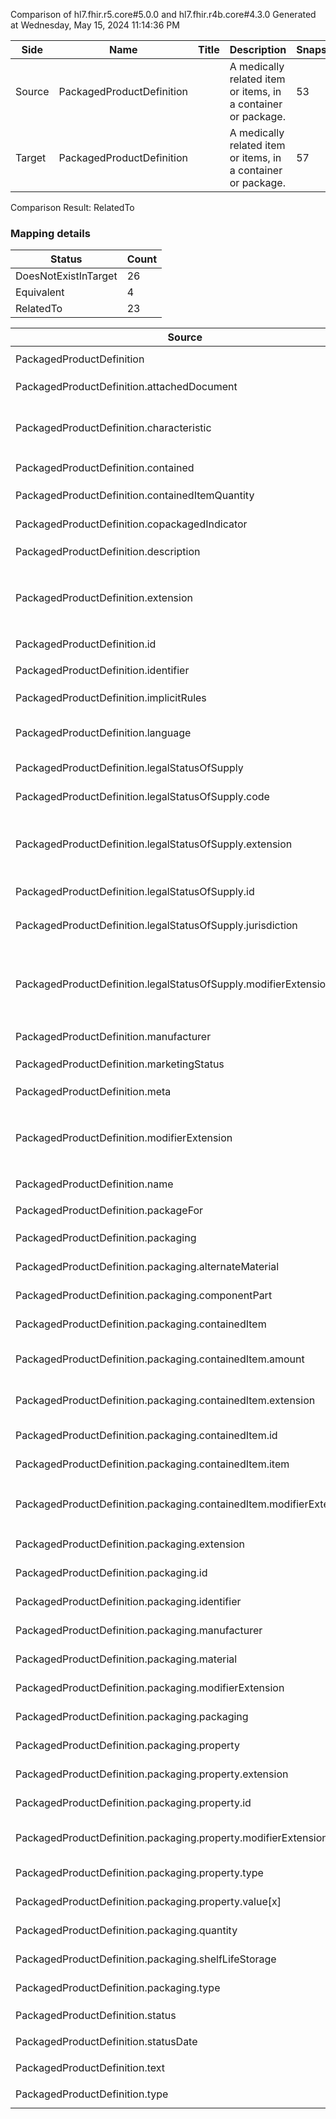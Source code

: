Comparison of hl7.fhir.r5.core#5.0.0 and hl7.fhir.r4b.core#4.3.0
Generated at Wednesday, May 15, 2024 11:14:36 PM

| Side | Name | Title | Description | Snapshot | Differential |
| --- | --- | --- | --- | --- | --- |
| Source | PackagedProductDefinition |  | A medically related item or items, in a container or package. | 53 | 33 |
| Target | PackagedProductDefinition |  | A medically related item or items, in a container or package. | 57 | 34 |


Comparison Result: RelatedTo


### Mapping details

| Status | Count |
| ------ | ----- |
DoesNotExistInTarget | 26 |
Equivalent | 4 |
RelatedTo | 23 |


| Source | Target | Status | Message |
| ------ | ------ | ------ | ------- |
| PackagedProductDefinition | PackagedProductDefinition | Equivalent | R5 `PackagedProductDefinition` maps as Equivalent to R4B `PackagedProductDefinition` |
| PackagedProductDefinition.attachedDocument | - | DoesNotExistInTarget | R5 `PackagedProductDefinition.attachedDocument` does not appear in the target and has no mapping for `PackagedProductDefinition`. |
| PackagedProductDefinition.characteristic | PackagedProductDefinition.characteristic | RelatedTo | R5 `PackagedProductDefinition.characteristic` maps as RelatedTo to R4B `PackagedProductDefinition.characteristic` - characteristic added a binding requirement - Example http://hl7.org/fhir/ValueSet/package-characteristic |
| PackagedProductDefinition.contained | PackagedProductDefinition.contained | Equivalent | R5 `PackagedProductDefinition.contained` maps as Equivalent to R4B `PackagedProductDefinition.contained` |
| PackagedProductDefinition.containedItemQuantity | PackagedProductDefinition.containedItemQuantity | Equivalent | R5 `PackagedProductDefinition.containedItemQuantity` maps as Equivalent to R4B `PackagedProductDefinition.containedItemQuantity` |
| PackagedProductDefinition.copackagedIndicator | PackagedProductDefinition.copackagedIndicator | Equivalent | R5 `PackagedProductDefinition.copackagedIndicator` maps as Equivalent to R4B `PackagedProductDefinition.copackagedIndicator` |
| PackagedProductDefinition.description | PackagedProductDefinition.description | Equivalent | R5 `PackagedProductDefinition.description` maps as Equivalent to R4B `PackagedProductDefinition.description` |
| PackagedProductDefinition.extension | PackagedProductDefinition.extension | SourceIsBroaderThanTarget | R5 `PackagedProductDefinition.extension` maps as SourceIsBroaderThanTarget to R4B `PackagedProductDefinition.extension` - extension has change due to type change: R5 `extension` `Extension` maps as SourceIsBroaderThanTarget for R4B `extension` |
| PackagedProductDefinition.id | PackagedProductDefinition.id | Equivalent | R5 `PackagedProductDefinition.id` maps as Equivalent to R4B `PackagedProductDefinition.id` |
| PackagedProductDefinition.identifier | PackagedProductDefinition.identifier | Equivalent | R5 `PackagedProductDefinition.identifier` maps as Equivalent to R4B `PackagedProductDefinition.identifier` |
| PackagedProductDefinition.implicitRules | PackagedProductDefinition.implicitRules | Equivalent | R5 `PackagedProductDefinition.implicitRules` maps as Equivalent to R4B `PackagedProductDefinition.implicitRules` |
| PackagedProductDefinition.language | PackagedProductDefinition.language | RelatedTo | R5 `PackagedProductDefinition.language` maps as RelatedTo to R4B `PackagedProductDefinition.language` - language changed the binding strength from Required to Preferred |
| PackagedProductDefinition.legalStatusOfSupply | PackagedProductDefinition.legalStatusOfSupply | Equivalent | R5 `PackagedProductDefinition.legalStatusOfSupply` maps as Equivalent to R4B `PackagedProductDefinition.legalStatusOfSupply` |
| PackagedProductDefinition.legalStatusOfSupply.code | PackagedProductDefinition.legalStatusOfSupply.code | Equivalent | R5 `PackagedProductDefinition.legalStatusOfSupply.code` maps as Equivalent to R4B `PackagedProductDefinition.legalStatusOfSupply.code` |
| PackagedProductDefinition.legalStatusOfSupply.extension | PackagedProductDefinition.legalStatusOfSupply.extension | SourceIsBroaderThanTarget | R5 `PackagedProductDefinition.legalStatusOfSupply.extension` maps as SourceIsBroaderThanTarget to R4B `PackagedProductDefinition.legalStatusOfSupply.extension` - extension has change due to type change: R5 `extension` `Extension` maps as SourceIsBroaderThanTarget for R4B `extension` |
| PackagedProductDefinition.legalStatusOfSupply.id | PackagedProductDefinition.legalStatusOfSupply.id | Equivalent | R5 `PackagedProductDefinition.legalStatusOfSupply.id` maps as Equivalent to R4B `PackagedProductDefinition.legalStatusOfSupply.id` |
| PackagedProductDefinition.legalStatusOfSupply.jurisdiction | PackagedProductDefinition.legalStatusOfSupply.jurisdiction | Equivalent | R5 `PackagedProductDefinition.legalStatusOfSupply.jurisdiction` maps as Equivalent to R4B `PackagedProductDefinition.legalStatusOfSupply.jurisdiction` |
| PackagedProductDefinition.legalStatusOfSupply.modifierExtension | PackagedProductDefinition.legalStatusOfSupply.modifierExtension | SourceIsBroaderThanTarget | R5 `PackagedProductDefinition.legalStatusOfSupply.modifierExtension` maps as SourceIsBroaderThanTarget to R4B `PackagedProductDefinition.legalStatusOfSupply.modifierExtension` - modifierExtension has change due to type change: R5 `modifierExtension` `Extension` maps as SourceIsBroaderThanTarget for R4B `modifierExtension` |
| PackagedProductDefinition.manufacturer | PackagedProductDefinition.manufacturer | Equivalent | R5 `PackagedProductDefinition.manufacturer` maps as Equivalent to R4B `PackagedProductDefinition.manufacturer` |
| PackagedProductDefinition.marketingStatus | PackagedProductDefinition.marketingStatus | Equivalent | R5 `PackagedProductDefinition.marketingStatus` maps as Equivalent to R4B `PackagedProductDefinition.marketingStatus` |
| PackagedProductDefinition.meta | PackagedProductDefinition.meta | Equivalent | R5 `PackagedProductDefinition.meta` maps as Equivalent to R4B `PackagedProductDefinition.meta` |
| PackagedProductDefinition.modifierExtension | PackagedProductDefinition.modifierExtension | SourceIsBroaderThanTarget | R5 `PackagedProductDefinition.modifierExtension` maps as SourceIsBroaderThanTarget to R4B `PackagedProductDefinition.modifierExtension` - modifierExtension has change due to type change: R5 `modifierExtension` `Extension` maps as SourceIsBroaderThanTarget for R4B `modifierExtension` |
| PackagedProductDefinition.name | PackagedProductDefinition.name | Equivalent | R5 `PackagedProductDefinition.name` maps as Equivalent to R4B `PackagedProductDefinition.name` |
| PackagedProductDefinition.packageFor | PackagedProductDefinition.packageFor | Equivalent | R5 `PackagedProductDefinition.packageFor` maps as Equivalent to R4B `PackagedProductDefinition.packageFor` |
| PackagedProductDefinition.packaging | - | DoesNotExistInTarget | R5 `PackagedProductDefinition.packaging` does not appear in the target and has no mapping for `PackagedProductDefinition`. |
| PackagedProductDefinition.packaging.alternateMaterial | - | DoesNotExistInTarget | R5 `PackagedProductDefinition.packaging.alternateMaterial` does not appear in the target and has no mapping for `PackagedProductDefinition`. |
| PackagedProductDefinition.packaging.componentPart | - | DoesNotExistInTarget | R5 `PackagedProductDefinition.packaging.componentPart` does not appear in the target and has no mapping for `PackagedProductDefinition`. |
| PackagedProductDefinition.packaging.containedItem | - | DoesNotExistInTarget | R5 `PackagedProductDefinition.packaging.containedItem` does not appear in the target and has no mapping for `PackagedProductDefinition`. |
| PackagedProductDefinition.packaging.containedItem.amount | - | DoesNotExistInTarget | R5 `PackagedProductDefinition.packaging.containedItem.amount` does not appear in the target and has no mapping for `PackagedProductDefinition`. |
| PackagedProductDefinition.packaging.containedItem.extension | - | DoesNotExistInTarget | R5 `PackagedProductDefinition.packaging.containedItem.extension` does not appear in the target and has no mapping for `PackagedProductDefinition`. |
| PackagedProductDefinition.packaging.containedItem.id | - | DoesNotExistInTarget | R5 `PackagedProductDefinition.packaging.containedItem.id` does not appear in the target and has no mapping for `PackagedProductDefinition`. |
| PackagedProductDefinition.packaging.containedItem.item | - | DoesNotExistInTarget | R5 `PackagedProductDefinition.packaging.containedItem.item` does not appear in the target and has no mapping for `PackagedProductDefinition`. |
| PackagedProductDefinition.packaging.containedItem.modifierExtension | - | DoesNotExistInTarget | R5 `PackagedProductDefinition.packaging.containedItem.modifierExtension` does not appear in the target and has no mapping for `PackagedProductDefinition`. |
| PackagedProductDefinition.packaging.extension | - | DoesNotExistInTarget | R5 `PackagedProductDefinition.packaging.extension` does not appear in the target and has no mapping for `PackagedProductDefinition`. |
| PackagedProductDefinition.packaging.id | - | DoesNotExistInTarget | R5 `PackagedProductDefinition.packaging.id` does not appear in the target and has no mapping for `PackagedProductDefinition`. |
| PackagedProductDefinition.packaging.identifier | - | DoesNotExistInTarget | R5 `PackagedProductDefinition.packaging.identifier` does not appear in the target and has no mapping for `PackagedProductDefinition`. |
| PackagedProductDefinition.packaging.manufacturer | - | DoesNotExistInTarget | R5 `PackagedProductDefinition.packaging.manufacturer` does not appear in the target and has no mapping for `PackagedProductDefinition`. |
| PackagedProductDefinition.packaging.material | - | DoesNotExistInTarget | R5 `PackagedProductDefinition.packaging.material` does not appear in the target and has no mapping for `PackagedProductDefinition`. |
| PackagedProductDefinition.packaging.modifierExtension | - | DoesNotExistInTarget | R5 `PackagedProductDefinition.packaging.modifierExtension` does not appear in the target and has no mapping for `PackagedProductDefinition`. |
| PackagedProductDefinition.packaging.packaging | - | DoesNotExistInTarget | R5 `PackagedProductDefinition.packaging.packaging` does not appear in the target and has no mapping for `PackagedProductDefinition`. |
| PackagedProductDefinition.packaging.property | - | DoesNotExistInTarget | R5 `PackagedProductDefinition.packaging.property` does not appear in the target and has no mapping for `PackagedProductDefinition`. |
| PackagedProductDefinition.packaging.property.extension | - | DoesNotExistInTarget | R5 `PackagedProductDefinition.packaging.property.extension` does not appear in the target and has no mapping for `PackagedProductDefinition`. |
| PackagedProductDefinition.packaging.property.id | - | DoesNotExistInTarget | R5 `PackagedProductDefinition.packaging.property.id` does not appear in the target and has no mapping for `PackagedProductDefinition`. |
| PackagedProductDefinition.packaging.property.modifierExtension | - | DoesNotExistInTarget | R5 `PackagedProductDefinition.packaging.property.modifierExtension` does not appear in the target and has no mapping for `PackagedProductDefinition`. |
| PackagedProductDefinition.packaging.property.type | - | DoesNotExistInTarget | R5 `PackagedProductDefinition.packaging.property.type` does not appear in the target and has no mapping for `PackagedProductDefinition`. |
| PackagedProductDefinition.packaging.property.value[x] | - | DoesNotExistInTarget | R5 `PackagedProductDefinition.packaging.property.value[x]` does not appear in the target and has no mapping for `PackagedProductDefinition`. |
| PackagedProductDefinition.packaging.quantity | - | DoesNotExistInTarget | R5 `PackagedProductDefinition.packaging.quantity` does not appear in the target and has no mapping for `PackagedProductDefinition`. |
| PackagedProductDefinition.packaging.shelfLifeStorage | - | DoesNotExistInTarget | R5 `PackagedProductDefinition.packaging.shelfLifeStorage` does not appear in the target and has no mapping for `PackagedProductDefinition`. |
| PackagedProductDefinition.packaging.type | - | DoesNotExistInTarget | R5 `PackagedProductDefinition.packaging.type` does not appear in the target and has no mapping for `PackagedProductDefinition`. |
| PackagedProductDefinition.status | PackagedProductDefinition.status | Equivalent | R5 `PackagedProductDefinition.status` maps as Equivalent to R4B `PackagedProductDefinition.status` |
| PackagedProductDefinition.statusDate | PackagedProductDefinition.statusDate | Equivalent | R5 `PackagedProductDefinition.statusDate` maps as Equivalent to R4B `PackagedProductDefinition.statusDate` |
| PackagedProductDefinition.text | PackagedProductDefinition.text | Equivalent | R5 `PackagedProductDefinition.text` maps as Equivalent to R4B `PackagedProductDefinition.text` |
| PackagedProductDefinition.type | PackagedProductDefinition.type | Equivalent | R5 `PackagedProductDefinition.type` maps as Equivalent to R4B `PackagedProductDefinition.type` |

